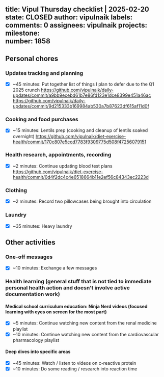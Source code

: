 title:	Vipul Thursday checklist | 2025-02-20
state:	CLOSED
author:	vipulnaik
labels:	
comments:	0
assignees:	vipulnaik
projects:	
milestone:	
number:	1858
--
## Personal chores

### Updates tracking and planning

- [x] ~45 minutes: Put together list of things I plan to defer due to the Q1 2025 crunch https://github.com/vipulnaik/daily-updates/commit/a9bb9ecebd61b7e86fd123e1dce8399e451a46ac https://github.com/vipulnaik/daily-updates/commit/9d215333b169984ab530a7b87623df615af11d0f

### Cooking and food purchases

- [x] ~15 minutes: Lentils prep (cooking and cleanup of lentils soaked overnight) https://github.com/vipulnaik/diet-exercise-health/commit/170c807e5ccd7783f9309775d508f47256079151

### Health research, appointments, recording

- [x] ~2 minutes: Continue updating blood test plans https://github.com/vipulnaik/diet-exercise-health/commit/0d4f2dc4c4e6518664b11e2ef56c84343ec2223d

### Clothing

- [x] ~2 minutes: Record two pillowcases being brought into circulation
### Laundry

- [x] ~35 minutes: Heavy laundry

## Other activities

### One-off  messages

- [x] ~10 minutes: Exchange a few messages

### Health learning (general stuff that is not tied to immediate personal health action and doesn't involve active documentation work)

#### Medical school curriculum education: Ninja Nerd videos (focused learning with eyes on screen for the most part)

- [x] ~5 minutes: Continue watching new content from the renal medicine playlist
- [x] ~10 minutes: Continue watching new content from the cardiovascular pharmacology playlist

#### Deep dives into specific areas

- [x] ~45 minutes: Watch / listen to videos on c-reactive protein
- [x] ~10 minutes: Do some reading / research into reaction time
